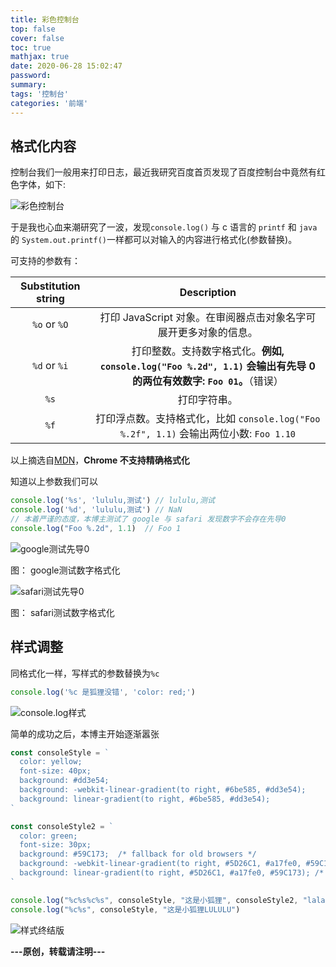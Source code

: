 ```yaml
---
title: 彩色控制台
top: false
cover: false
toc: true
mathjax: true
date: 2020-06-28 15:02:47
password:
summary:
tags: '控制台'
categories: '前端'
---
```


## 格式化内容

控制台我们一般用来打印日志，最近我研究百度首页发现了百度控制台中竟然有红色字体，如下:

![彩色控制台](彩色控制台.png)

于是我也心血来潮研究了一波，发现`console.log()` 与 c 语言的 `printf` 和  `java` 的 `System.out.printf()`一样都可以对输入的内容进行格式化(参数替换)。

可支持的参数有：

| Substitution string |                         Description                          |
| :-----------------: | :----------------------------------------------------------: |
|    `%o` or `%O`     | 打印 JavaScript 对象。在审阅器点击对象名字可展开更多对象的信息。 |
|    `%d` or `%i`     | 打印整数。支持数字格式化。**例如, `console.log("Foo %.2d", 1.1)` 会输出有先导 0 的两位有效数字: `Foo 01`。**（错误） |
|        `%s`         |                         打印字符串。                         |
|        `%f`         | 打印浮点数。支持格式化，比如 `console.log("Foo %.2f", 1.1)` 会输出两位小数: `Foo 1.10` |

以上摘选自[MDN](https://developer.mozilla.org/zh-CN/docs/Web/API/Console#Outputting_text_to_the_console)，**Chrome 不支持精确格式化**

知道以上参数我们可以

```javascript
console.log('%s', 'lululu,测试') // lululu,测试
console.log('%d', 'lululu,测试') // NaN
// 本着严谨的态度，本博主测试了 google 与 safari 发现数字不会存在先导0 
console.log("Foo %.2d", 1.1)  // Foo 1
```

![google测试先导0](谷歌测试先导0.png)

图： google测试数字格式化

![safari测试先导0](safari测试先导0.png)

图： safari测试数字格式化

## 样式调整

同格式化一样，写样式的参数替换为`%c`

```javascript
console.log('%c 是狐狸没错', 'color: red;')
```

![console.log样式](console.log样式.png)

简单的成功之后，本博主开始逐渐嚣张

```javascript
const consoleStyle = `
  color: yellow;
  font-size: 40px;
  background: #dd3e54;
  background: -webkit-linear-gradient(to right, #6be585, #dd3e54);
  background: linear-gradient(to right, #6be585, #dd3e54);
`

const consoleStyle2 = `
  color: green;
  font-size: 30px;
  background: #59C173;  /* fallback for old browsers */
  background: -webkit-linear-gradient(to right, #5D26C1, #a17fe0, #59C173);  /* Chrome 10-25, Safari 5.1-6 */
  background: linear-gradient(to right, #5D26C1, #a17fe0, #59C173); /* W3C, IE 10+/ Edge, Firefox 16+, Chrome 26+, Opera 12+, Safari 7+ */
`

console.log("%c%s%c%s", consoleStyle, "这是小狐狸", consoleStyle2, "lalala")
console.log("%c%s", consoleStyle, "这是小狐狸LULULU")
```

![样式终结版](样式终结版.png)

**---原创，转载请注明---**
